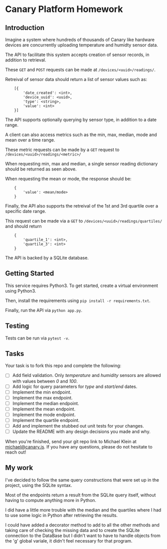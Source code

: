 # Canary Platform Homework

## Introduction
Imagine a system where hundreds of thousands of Canary like hardware devices are concurrently uploading temperature and humidty sensor data.

The API to facilitate this system accepts creation of sensor records, in addition to retrieval.

These `GET` and `POST` requests can be made at `/devices/<uuid>/readings/`.

Retreival of sensor data should return a list of sensor values such as:

```
    [{
        'date_created': <int>,
        'device_uuid': <uuid>,
        'type': <string>,
        'value': <int>
    }]
```

The API supports optionally querying by sensor type, in addition to a date range.

A client can also access metrics such as the min, max, median, mode and mean over a time range.

These metric requests can be made by a `GET` request to `/devices/<uuid>/readings/<metric>/`

When requesting min, max and median, a single sensor reading dictionary should be returned as seen above.

When requesting the mean or mode, the response should be:

```
    {
        'value': <mean/mode>
    }
```

Finally, the API also supports the retreival of the 1st and 3rd quartile over a specific date range.

This request can be made via a `GET` to `/devices/<uuid>/readings/quartiles/` and should return

```
    {
        'quartile_1': <int>,
        'quartile_3': <int>
    }
```

The API is backed by a SQLite database.

## Getting Started
This service requires Python3. To get started, create a virtual environment using Python3.

Then, install the requirements using `pip install -r requirements.txt`.

Finally, run the API via `python app.py`.

## Testing
Tests can be run via `pytest -v`.

## Tasks
Your task is to fork this repo and complete the following:

- [ ] Add field validation. Only *temperature* and *humidity* sensors are allowed with values between *0* and *100*.
- [ ] Add logic for query parameters for *type* and *start/end* dates.
- [ ] Implement the min endpoint.
- [ ] Implement the max endpoint.
- [ ] Implement the median endpoint.
- [ ] Implement the mean endpoint.
- [ ] Implement the mode endpoint.
- [ ] Implement the quartile endpoint.
- [ ] Add and implement the stubbed out unit tests for your changes.
- [ ] Update the README with any design decisions you made and why.

When you're finished, send your git repo link to Michael Klein at michael@canary.is. If you have any questions, please do not hesitate to reach out!

## My work
I've decided to follow the same query constructions that were set up in the project, using the SQLite syntax.

Most of the endpoints return a result from the SQLite query itself, without having to compute anything more in Python.

I did have a little more trouble with the median and the quartiles where I had to use some logic in Python after retrieving the results.

I could have added a decorator method to add to all the other methods and taking care of checking the missing data and to create the SQLite connection to the DataBase but I didn't want to have to handle objects from the 'g' global variale, it didn't feel necessary for that program.
